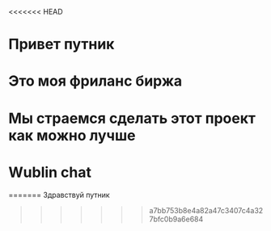 <<<<<<< HEAD
# Привет путник 
# Это моя фриланс биржа 
# Мы страемся сделать этот проект как можно лучше 
# Wublin chat
=======
Здравствуй путник
>>>>>>> a7bb753b8e4a82a47c3407c4a327bfc0b9a6e684
